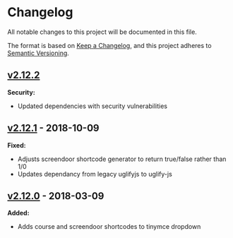# Changelog
All notable changes to this project will be documented in this file.

The format is based on [Keep a Changelog](https://keepachangelog.com/en/1.0.0/),
and this project adheres to [Semantic Versioning](https://semver.org/spec/v2.0.0.html).

## [v2.12.2](https://github.com/IIP-Design/corona-theme/tree/v2.12.2)

**Security:**
- Updated dependencies with security vulnerabilities

## [v2.12.1](https://github.com/IIP-Design/corona-theme/tree/v2.12.1) - 2018-10-09

**Fixed:**
- Adjusts screendoor shortcode generator to return true/false rather than 1/0
- Updates dependancy from legacy uglifyjs to uglify-js

## [v2.12.0](https://github.com/IIP-Design/corona-theme/tree/v2.12.0) - 2018-03-09

**Added:**
- Adds course and screendoor shortcodes to tinymce dropdown